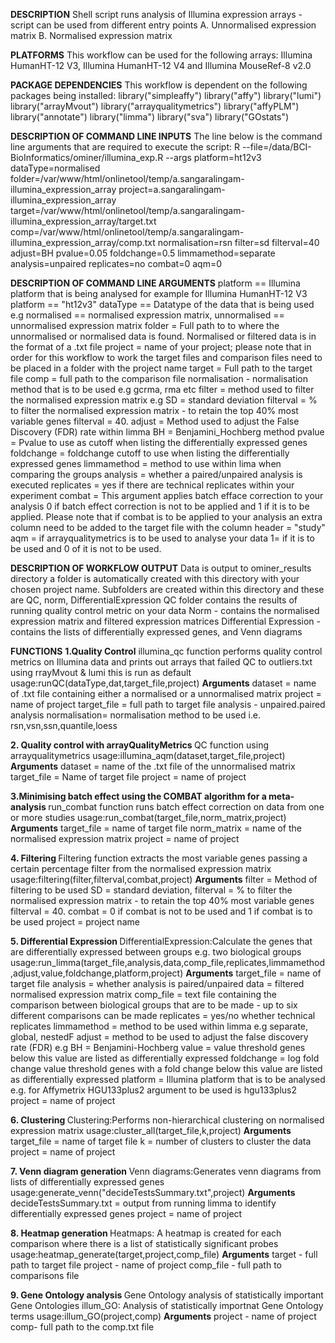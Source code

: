 <b>DESCRIPTION</b> 
Shell script runs analysis of Illumina  expression arrays - script can be used from different entry points
A. Unnormalised expression matrix
B. Normalised expression matrix

<b>PLATFORMS</b> 
This workflow can be used for the following arrays: Illumina HumanHT-12 V3, Illumina HumanHT-12 V4 and Illumina MouseRef-8 v2.0

<b>PACKAGE DEPENDENCIES</b>
This workflow is dependent on the following packages being installed:
library("simpleaffy")
library("affy")
library("lumi")
library("arrayMvout")
library("arrayqualitymetrics")
library("affyPLM")
library("annotate")
library("limma")
library("sva")
library("GOstats")

<b>DESCRIPTION OF COMMAND LINE INPUTS</b>
The line below is the command line arguments that are required to execute the script:
R --file=/data/BCI-BioInformatics/ominer/illumina_exp.R  --args   platform=ht12v3 dataType=normalised folder=/var/www/html/onlinetool/temp/a.sangaralingam-illumina_expression_array project=a.sangaralingam-illumina_expression_array
target=/var/www/html/onlinetool/temp/a.sangaralingam-illumina_expression_array/target.txt comp=/var/www/html/onlinetool/temp/a.sangaralingam-illumina_expression_array/comp.txt normalisation=rsn filter=sd filterval=40 adjust=BH
pvalue=0.05 foldchange=0.5 limmamethod=separate analysis=unpaired replicates=no combat=0 aqm=0

<b>DESCRIPTION OF COMMAND LINE ARGUMENTS</b>
platform == Illumina platform that is being analysed for example for Illumina HumanHT-12 V3 platform == "ht12v3"
dataType == Datatype of the data that is being used e.g  normalised == normalised expression matrix, unnormalised == unnormalised expression matrix
folder = Full path to to where the unnormalised or normalised data is found. Normalised or filtered data is in the format of a .txt file
project = name of your project; please note that in order for this workflow to work the target files and comparison files need to be placed in a folder with the project name
target = Full path to the target file
comp = full path to the comparison file
normalisation - normalisation method that is to be used e.g gcrma, rma etc
filter = method used to filter the normalised expression matrix e.g SD = standard deviation
filterval = % to filter the normalised expression matrix - to retain the top 40% most variable genes filterval = 40.
adjust = Method used to adjust the False Discovery (FDR) rate within limma BH = Benjamini_Hochberg method
pvalue = Pvalue to use as cutoff when listing the differentially expressed genes
foldchange = foldchange cutoff to use when listing the differentially expressed genes
limmamethod = method to use within lima when comparing the groups
analysis = whether a paired/unpaired analysis is executed
replicates = yes if there are technical replicates within your experiment
combat = This argument applies batch efface correction to your analysis 0 if batch effect correction is not to be applied and 1 if it is to be applied.
Please note that if combat is to be applied to your analysis an extra column need to be added to the target file with the column header = "study"
aqm = if arrayqualitymetrics is to be used to analyse your data 1= if it is to be used and 0 of it is not to be used.

<b>DESCRIPTION OF WORKFLOW OUTPUT</b>
Data is output to ominer_results directory a folder is automatically created with this directory with your chosen project name.
Subfolders are created within this directory and these are QC, norm, DifferentialExpression 
QC folder contains the results of running quality control metric on your data
Norm - contains the normalised expression matrix and filtered expression matrices
Differential Expression - contains the lists of differentially expressed genes, and Venn diagrams 

<b>FUNCTIONS</b>
<b>1.Quality Control</b>
illumina_qc function performs quality control metrics on Illumina data and prints out arrays that failed QC to outliers.txt using rrayMvout & lumi this is run as default
usage:runQC(dataType,dat,target_file,project)
<b>Arguments</b>
dataset = name of .txt file containing either a normalised or a unnormalised matrix
project = name of project
target_file = full path to target file
analysis - unpaired.paired analysis
normalisation= normalisation method to be used i.e. rsn,vsn,ssn,quantile,loess

<b>2. Quality control with arrayQualityMetrics </b>
QC function using arrayqualitymetrics
usage:illumina_aqm(dataset,target_file,project)
<b>Arguments</b>
dataset = name of the .txt file of the unnormalised matrix
target_file = Name of target file
project = name of project

<b>3.Minimising batch effect using the COMBAT algorithm for a meta-analysis </b>
run_combat function runs batch effect correction on data from one or more studies
usage:run_combat(target_file,norm_matrix,project)
<b>Arguments</b>
target_file = name of target file
norm_matrix = name of the normalised expression matrix
project = name of project

<b>4. Filtering </b>
Filtering function extracts the most variable genes passing a certain percentage filter from the normalised expression matrix
usage:filtering(filter,filterval,combat,project)
<b>Arguments</b>
filter = Method of filtering to be used SD = standard deviation, 
filterval =  % to filter the normalised expression matrix - to retain the top 40% most variable genes filterval = 40.
combat = 0 if combat is not to be used and 1 if combat is to be used
project = project name

<b>5. Differential Expression </b>
DifferentialExpression:Calculate the genes that are differentially expressed between groups e.g. two biological groups
usage:run_limma(target_file,analysis,data,comp_file,replicates,limmamethod,adjust,value,foldchange,platform,project)
<b>Arguments</b>
target_file = name of target file
analysis = whether analysis is paired/unpaired
data = filtered normalised expression matrix
comp_file = text file containing the comparison between biological groups that are to be made - up to six different comparisons can be made
replicates = yes/no whether technical replicates
limmamethod = method to be used within limma e.g separate, global, nestedF
adjust = method to be used to adjust the false discovery rate (FDR) e.g BH = Benjamini-Hochberg
value = value threshold genes below this value are listed as  differentially expressed
foldchange = log fold change value threshold genes with a fold change below this value are listed as differentially expressed
platform = Illumina platform that is to be analysed e.g. for Affymetrix HGU133plus2 argument to be used is hgu133plus2
project = name of project

<b>6. Clustering </b>
Clustering:Performs non-hierarchical clustering on normalised expression matrix 
usage:cluster_all(target_file,k,project)
<b>Arguments</b>
target_file = name of target file
k = number of clusters to cluster the data
project = name of project
 

<b>7. Venn diagram generation </b>
Venn diagrams:Generates venn diagrams from lists of differentially expressed genes
usage:generate_venn("decideTestsSummary.txt",project)
<b>Arguments</b>
decideTestsSummary.txt = output from running limma to identify differentially expressed genes
project = name of project

<b>8. Heatmap generation </b>
Heatmaps: A heatmap is created for each comparison where there is a list of statistically significant probes
usage:heatmap_generate(target,project,comp_file)
<b>Arguments</b>
target - full path to target file
project - name of project
comp_file - full path to comparisons file

<b>9. Gene Ontology analysis </b>
Gene Ontology analysis of statistically important Gene Ontologies
illum_GO: Analysis of statistically importnat Gene Ontology terms
usage:illum_GO(project,comp)
<b>Arguments</b>
project - name of project
comp- full path to the comp.txt file